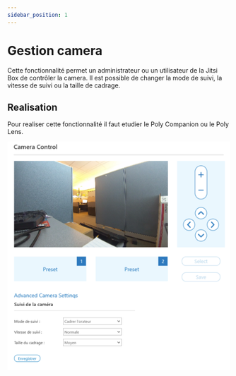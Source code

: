 ```yaml
---
sidebar_position: 1
---
```


# Gestion camera

Cette fonctionnalité permet un administrateur ou un utilisateur de la Jitsi Box de contrôler la camera.
Il est possible de changer la mode de suivi, la vitesse de suivi ou la taille de cadrage.


## Realisation
Pour realiser cette fonctionnalité il faut etudier le  Poly Companion ou le Poly Lens.

![image](./images/bouton-camera-control.png)
